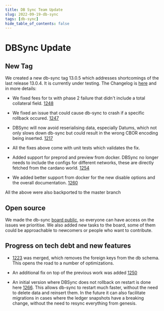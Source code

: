 ```yaml
---
title: DB Sync Team Update
slug: 2022-09-19-db-sync
tags: [db-sync]
hide_table_of_contents: false
---
```


# DBSync Update

## New Tag
We created a new db-sync tag 13.0.5 which addresses shortcomings of the last
release 13.0.4. It is currently under testing.
The Changelog is
 [here](https://github.com/input-output-hk/cardano-db-sync/blob/8ad98d48e0068f3768d48e18fdcbe254037cba3b/cardano-db-sync/CHANGELOG.md#1305) and in more details:

* We fixed fees for tx with phase 2 failure that didn't include a total collateral field.
 [1248](https://github.com/input-output-hk/cardano-db-sync/pull/1248)

* We fixed an issue that could cause db-sync to crash if a specific rollback occured.
 [1247](https://github.com/input-output-hk/cardano-db-sync/pull/1247)

* DBSync will now avoid reserialising data, especially Datums, which not only slows down db-sync but
 could result in the wrong CBOR encoding being inserted.
 [1217](https://github.com/input-output-hk/cardano-db-sync/pull/1217)

* All the fixes above come with unit tests which validates the fix.

* Added support for preprod and preview from docker. DBSync no longer needs to include the configs
 for different networks, these are directly fetched from the cardano world.
 [1254](https://github.com/input-output-hk/cardano-db-sync/pull/1254)

* We added better support from docker for the new disable options and the overall documentation.
 [1260](https://github.com/input-output-hk/cardano-db-sync/pull/1260)

All the above were also backported to the master branch

## Open source

We made the db-sync [board public](https://github.com/orgs/input-output-hk/projects/52/views/1), so
 everyone can have access on the issues we prioritise.
 We also added new tasks to the board, some of them could be approachable to newcomers or people who
 want to contribute.

## Progress on tech debt and new features
* [1223](https://github.com/input-output-hk/cardano-db-sync/pull/1223) was merged, which removes the
 foreign keys from the db schema. This opens the road to a number of optimizations.

* An additional fix on top of the previous work was added
 [1250](https://github.com/input-output-hk/cardano-db-sync/pull/1250)

* An initial version where DBSync does not rollback on restart is done here
 [1266](https://github.com/input-output-hk/cardano-db-sync/pull/1266).
This allows db-sync to restart much faster, without the need to delete data and reinsert them. In
 the future it can also facilitate migrations in cases where the ledger snapshots have a breaking
  change, without the need to resync everything from genesis.
